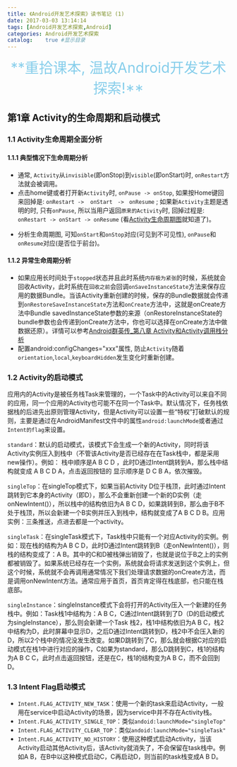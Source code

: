 ```yaml
---
title: 《Android开发艺术探索》读书笔记 (1)
date: 2017-03-03 13:14:14
tags: [Android开发艺术探索,Android]
categories: Android开发艺术探索
catalog:    true #显示目录
---
```

<center><font color=SkyBlue size="6px">**重拾课本, 温故Android开发艺术探索!**</font></center>

##  第1章 Activity的生命周期和启动模式

### 1.1 Activity生命周期全面分析
#### 1.1.1 典型情况下生命周期分析
- 通常, `Activity`从`invisible`(即onStop)到`visible`(即onStart)时, `onRestart`方法就会被调用。
- 点击home键或者打开新`Activity`时, `onPause -> onStop`, 如果按Home键回来回掉是: `onRestart ->  onStart　->　onResume` ; 如果新`Activity`主题是透明的时, 只有`onPause`, 所以当用户返回`原来的Activity`时, 回掉过程是: `onRestart -> onStart -> onResume` (看[Activity生命周期图](/img/Activity金字塔型的生命周期图.png)就知道了)。
<!-- more -->
- 分析生命周期图, 可知`onStart`和`onStop`对应(可见到不可见性), `onPause`和`onResume`对应(是否位于前台)。

#### 1.1.2 异常生命周期分析
- 如果应用长时间处于`stopped`状态并且此时系统`内存极为紧张`的时候，系统就会回收Activity，此时系统在`回收之前`会回调`onSaveInstanceState`方法来保存应用的数据Bundle。当该Activity重新创建的时候，保存的Bundle数据就会传递到`onRestoreSaveInstanceState`方法和`onCreate`方法中，这就是onCreate方法中Bundle savedInstanceState参数的来源（onRestoreInstanceState的bundle参数也会传递到onCreate方法中，你也可以选择在onCreate方法中做数据还原）。详情可以参考[Android群英传_第八章 Activity和Activity调用栈分析](https://hujiaweibujidao.github.io/blog/2015/11/28/android-heroes-reading-notes-4/)
- 配置android:configChanges="xxx"属性, 防止`Activity`随着`orientation`,`local`,`keyboardHidden`发生变化时重新创建。

### 1.2 Activity的启动模式
应用内的Activity是被任务栈Task来管理的，一个Task中的Activity可以来自不同的应用，同一个应用的Activity也可能不在同一个Task中。默认情况下，任务栈依据栈的后进先出原则管理Activity，但是Activity可以设置一些“特权”打破默认的规则，主要是通过在AndroidManifest文件中的属性`android:launchMode`或者通过`Intent的flag`来设置。

`standard`：默认的启动模式，该模式下会生成一个新的Activity，同时将该Activity实例压入到栈中（不管该Activity是否已经存在在Task栈中，都是采用new操作）。例如： 栈中顺序是A B C D ，此时D通过Intent跳转到A，那么栈中结构就变成 A B C D A，点击返回按钮的 显示顺序是 D C B A，依次摧毁。

`singleTop`：在singleTop模式下，如果当前Activity D位于栈顶，此时通过Intent跳转到它本身的Activity（即D），那么不会重新创建一个新的D实例（走onNewIntent()），所以栈中的结构依旧为A B C D，如果跳转到B，那么由于B不处于栈顶，所以会新建一个B实例并压入到栈中，结构就变成了A B C D B。应用实例：三条推送，点进去都是一个activity。

`singleTask`：在singleTask模式下，Task栈中只能有一个对应Activity的实例。例如：现在栈的结构为A B C D，此时D通过Intent跳转到B（走onNewIntent()），则栈的结构变成了：A B。其中的C和D被栈弹出销毁了，也就是说位于B之上的实例都被销毁了。如果系统已经存在一个实例，系统就会将请求发送到这个实例上，但这个时候，系统就不会再调用通常情况下我们处理请求数据的onCreate方法，而是调用onNewIntent方法。通常应用于首页，首页肯定得在栈底部，也只能在栈底部。

`singleInstance`：singleInstance模式下会将打开的Activity压入一个新建的任务栈中。例如：Task栈1中结构为：A B C，C通过Intent跳转到了D（D的启动模式为singleInstance），那么则会新建一个Task 栈2，栈1中结构依旧为A B C，栈2中结构为D，此时屏幕中显示D，之后D通过Intent跳转到D，栈2中不会压入新的D，所以2个栈中的情况没发生改变。如果D跳转到了C，那么就会根据C对应的启动模式在栈1中进行对应的操作，C如果为standard，那么D跳转到C，栈1的结构为A B C C，此时点击返回按钮，还是在C，栈1的结构变为A B C，而不会回到D。

### 1.3 Intent Flag启动模式
- `Intent.FLAG_ACTIVITY_NEW_TASK`：使用一个新的task来启动Activity，一般用在service中启动Activity的场景，因为service中并不存在Activity栈。 
- `Intent.FLAG_ACTIVITY_SINGLE_TOP`：类似`andoid:launchMode="singleTop"` 
- `Intent.FLAG_ACTIVITY_CLEAR_TOP`：类似`andoid:launchMode="singleTask"`
- `Intent.FLAG_ACTIVITY_NO_HISTORY`：使用这种模式启动Activity，当该Activity启动其他Activity后，该Activity就消失了，不会保留在task栈中。例如A B，在B中以这种模式启动C，C再启动D，则当前的task栈变成A B D。